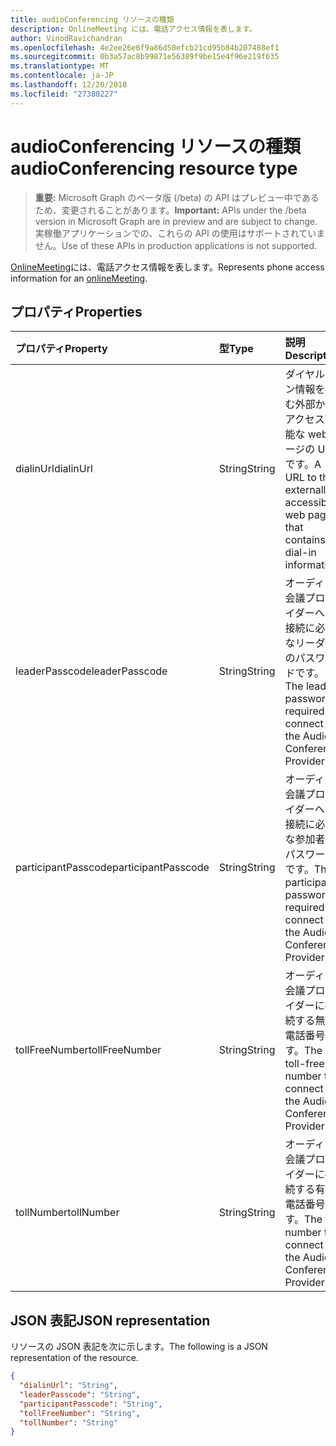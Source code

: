```yaml
---
title: audioConferencing リソースの種類
description: OnlineMeeting には、電話アクセス情報を表します。
author: VinodRavichandran
ms.openlocfilehash: 4e2ee26e6f9a86d50efcb21cd95b84b207488ef1
ms.sourcegitcommit: 0b3a57ac8b99871e56389f9be15e4f96e219f635
ms.translationtype: MT
ms.contentlocale: ja-JP
ms.lasthandoff: 12/20/2018
ms.locfileid: "27380227"
---
```

# <a name="audioconferencing-resource-type"></a><span data-ttu-id="8ffb8-103">audioConferencing リソースの種類</span><span class="sxs-lookup"><span data-stu-id="8ffb8-103">audioConferencing resource type</span></span>

> <span data-ttu-id="8ffb8-104">**重要:** Microsoft Graph のベータ版 (/beta) の API はプレビュー中であるため、変更されることがあります。</span><span class="sxs-lookup"><span data-stu-id="8ffb8-104">**Important:** APIs under the /beta version in Microsoft Graph are in preview and are subject to change.</span></span> <span data-ttu-id="8ffb8-105">実稼働アプリケーションでの、これらの API の使用はサポートされていません。</span><span class="sxs-lookup"><span data-stu-id="8ffb8-105">Use of these APIs in production applications is not supported.</span></span>

<span data-ttu-id="8ffb8-106">[OnlineMeeting](onlinemeeting.md)には、電話アクセス情報を表します。</span><span class="sxs-lookup"><span data-stu-id="8ffb8-106">Represents phone access information for an [onlineMeeting](onlinemeeting.md).</span></span>

## <a name="properties"></a><span data-ttu-id="8ffb8-107">プロパティ</span><span class="sxs-lookup"><span data-stu-id="8ffb8-107">Properties</span></span>

| <span data-ttu-id="8ffb8-108">プロパティ</span><span class="sxs-lookup"><span data-stu-id="8ffb8-108">Property</span></span>            | <span data-ttu-id="8ffb8-109">型</span><span class="sxs-lookup"><span data-stu-id="8ffb8-109">Type</span></span>    | <span data-ttu-id="8ffb8-110">説明</span><span class="sxs-lookup"><span data-stu-id="8ffb8-110">Description</span></span>                                                                    |
|:--------------------|:--------|:-------------------------------------------------------------------------------|
| <span data-ttu-id="8ffb8-111">dialinUrl</span><span class="sxs-lookup"><span data-stu-id="8ffb8-111">dialinUrl</span></span>           | <span data-ttu-id="8ffb8-112">String</span><span class="sxs-lookup"><span data-stu-id="8ffb8-112">String</span></span>  | <span data-ttu-id="8ffb8-113">ダイヤルイン情報を含む外部からアクセス可能な web ページの URL です。</span><span class="sxs-lookup"><span data-stu-id="8ffb8-113">A URL to the externally-accessible web page that contains dial-in information.</span></span> |
| <span data-ttu-id="8ffb8-114">leaderPasscode</span><span class="sxs-lookup"><span data-stu-id="8ffb8-114">leaderPasscode</span></span>      | <span data-ttu-id="8ffb8-115">String</span><span class="sxs-lookup"><span data-stu-id="8ffb8-115">String</span></span>  | <span data-ttu-id="8ffb8-116">オーディオ会議プロバイダーへの接続に必要なリーダーのパスワードです。</span><span class="sxs-lookup"><span data-stu-id="8ffb8-116">The leader password required to connect to the Audio Conference Provider.</span></span>      |
| <span data-ttu-id="8ffb8-117">participantPasscode</span><span class="sxs-lookup"><span data-stu-id="8ffb8-117">participantPasscode</span></span> | <span data-ttu-id="8ffb8-118">String</span><span class="sxs-lookup"><span data-stu-id="8ffb8-118">String</span></span>  | <span data-ttu-id="8ffb8-119">オーディオ会議プロバイダーへの接続に必要な参加者のパスワードです。</span><span class="sxs-lookup"><span data-stu-id="8ffb8-119">The participant password required to connect to the Audio Conference Provider.</span></span> |
| <span data-ttu-id="8ffb8-120">tollFreeNumber</span><span class="sxs-lookup"><span data-stu-id="8ffb8-120">tollFreeNumber</span></span>      | <span data-ttu-id="8ffb8-121">String</span><span class="sxs-lookup"><span data-stu-id="8ffb8-121">String</span></span>  | <span data-ttu-id="8ffb8-122">オーディオ会議プロバイダーに接続する無料電話番号です。</span><span class="sxs-lookup"><span data-stu-id="8ffb8-122">The toll-free number to connect to the Audio Conference Provider.</span></span>              |
| <span data-ttu-id="8ffb8-123">tollNumber</span><span class="sxs-lookup"><span data-stu-id="8ffb8-123">tollNumber</span></span>          | <span data-ttu-id="8ffb8-124">String</span><span class="sxs-lookup"><span data-stu-id="8ffb8-124">String</span></span>  | <span data-ttu-id="8ffb8-125">オーディオ会議プロバイダーに接続する有料電話番号です。</span><span class="sxs-lookup"><span data-stu-id="8ffb8-125">The toll number to connect to the Audio Conference Provider.</span></span>                   |

## <a name="json-representation"></a><span data-ttu-id="8ffb8-126">JSON 表記</span><span class="sxs-lookup"><span data-stu-id="8ffb8-126">JSON representation</span></span>

<span data-ttu-id="8ffb8-127">リソースの JSON 表記を次に示します。</span><span class="sxs-lookup"><span data-stu-id="8ffb8-127">The following is a JSON representation of the resource.</span></span>

<!-- {
  "blockType": "resource",
  "optionalProperties": [

  ],
  "@odata.type": "microsoft.graph.audioConferencing"
}-->
```json
{
  "dialinUrl": "String",
  "leaderPasscode": "String",
  "participantPasscode": "String",
  "tollFreeNumber": "String",
  "tollNumber": "String"
}
```

<!-- uuid: 8fcb5dbc-d5aa-4681-8e31-b001d5168d79
2015-10-25 14:57:30 UTC -->
<!-- {
  "type": "#page.annotation",
  "description": "audioConferencing resource",
  "keywords": "",
  "section": "documentation",
  "tocPath": ""
}-->
